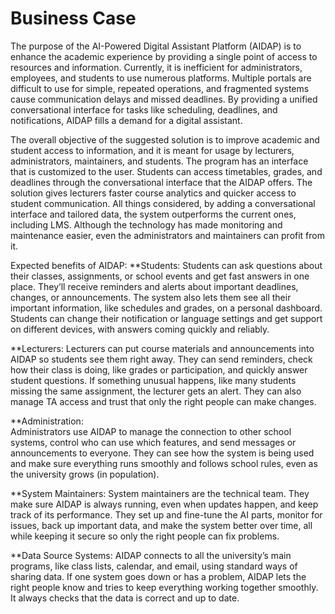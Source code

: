 # Business Case 

The purpose of the AI-Powered Digital Assistant Platform (AIDAP) is to enhance the academic experience by providing a single point of access to resources and information. Currently, it is inefficient for administrators, employees, and students to use numerous platforms. Multiple portals are difficult to use for simple, repeated operations, and fragmented systems cause communication delays and missed deadlines. By providing a unified conversational interface for tasks like scheduling, deadlines, and notifications, AIDAP fills a demand for a digital assistant.

The overall objective of the suggested solution is to improve academic and student access to information, and it is meant for usage by lecturers, administrators, maintainers, and students. The program has an interface that is customized to the user. Students can access timetables, grades, and deadlines through the conversational interface that the AIDAP offers. The solution gives lecturers faster course analytics and quicker access to student communication. All things considered, by adding a conversational interface and tailored data, the system outperforms the current ones, including LMS. Although the technology has made monitoring and maintenance easier, even the administrators and maintainers can profit from it.

Expected benefits of AIDAP: 
**Students: 
Students can ask questions about their classes, assignments, or school events and get fast answers in one place. They’ll receive reminders and alerts about important deadlines, changes, or announcements. The system also lets them see all their important information, like schedules and grades, on a personal dashboard. Students can change their notification or language settings and get support on different devices, with answers coming quickly and reliably.

**Lecturers: 
Lecturers can put course materials and announcements into AIDAP so students see them right away. They can send reminders, check how their class is doing, like grades or participation, and quickly answer student questions. If something unusual happens, like many students missing the same assignment, the lecturer gets an alert. They can also manage TA access and trust that only the right people can make changes.

**Administration:  
Administrators use AIDAP to manage the connection to other school systems, control who can use which features, and send messages or announcements to everyone. They can see how the system is being used and make sure everything runs smoothly and follows school rules, even as the university grows (in population).

**System Maintainers:
System maintainers are the technical team. They make sure AIDAP is always running, even when updates happen, and keep track of its performance. They set up and fine-tune the AI parts, monitor for issues, back up important data, and make the system better over time, all while keeping it secure so only the right people can fix problems.

**Data Source Systems:
AIDAP connects to all the university’s main programs, like class lists, calendar, and email, using standard ways of sharing data. If one system goes down or has a problem, AIDAP lets the right people know and tries to keep everything working together smoothly. It always checks that the data is correct and up to date.


